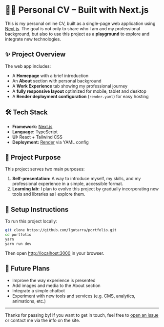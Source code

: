 # 🧑‍💻 Personal CV – Built with Next.js

This is my personal online CV, built as a single-page web application using [Next.js](https://nextjs.org/). The goal is not only to share who I am and my professional background, but also to use this project as a **playground** to explore and integrate new technologies.

## ✨ Project Overview

The web app includes:

- A **Homepage** with a brief introduction
- An **About** section with personal background
- A **Work Experience** tab showing my professional journey
- A **fully responsive layout** optimized for mobile, tablet and desktop
- A **Render deployment configuration** (`render.yaml`) for easy hosting

## 🛠 Tech Stack

- **Framework:** [Next.js](https://nextjs.org/)
- **Language:** TypeScript
- **UI:** React + Tailwind CSS
- **Deployment:** [Render](https://render.com/) via YAML config

## 🎯 Project Purpose

This project serves two main purposes:

1. **Self-presentation:** A way to introduce myself, my skills, and my professional experience in a simple, accessible format.
2. **Learning lab:** I plan to evolve this project by gradually incorporating new tools and libraries as I explore them.

## 🔧 Setup Instructions

To run this project locally:

```bash
git clone https://github.com/lgotarra/portfolio.git
cd portfolio
yarn
yarn run dev
```

Then open [http://localhost:3000](http://localhost:3000) in your browser.

## 🧪 Future Plans

- Improve the way experience is presented
- Add images and media to the About section
- Integrate a simple chatbot
- Experiment with new tools and services (e.g. CMS, analytics, animations, etc.)

---

Thanks for passing by! If you want to get in touch, feel free to [open an issue](https://github.com/lgotarra/portfolio/issues) or contact me via the info on the site.

